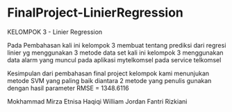 # FinalProject-LinierRegression

KELOMPOK 3 - Linier Regression

Pada Pembahasan kali ini kelompok 3 membuat tentang prediksi dari regresi linier yg menggunakan 3 metode 
data set kali ini kelompok 3 menggunakan data alarm yang muncul pada aplikasi mytelkomsel pada service telkomsel

Kesimpulan dari pembahasan final project kelompok kami menunjukan metode SVM yang paling baik diantara 2 metode yang penulis gunakan
dengan hasil parameter RMSE = 1348.6116

Mokhammad Mirza Etnisa Haqiqi
William Jordan
Fantri Rizkiani
